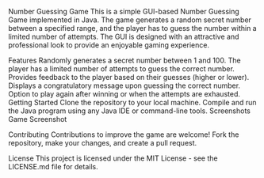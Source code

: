 Number Guessing Game
This is a simple GUI-based Number Guessing Game implemented in Java. The game generates a random secret number between a specified range, and the player has to guess the number within a limited number of attempts. The GUI is designed with an attractive and professional look to provide an enjoyable gaming experience.

Features
Randomly generates a secret number between 1 and 100.
The player has a limited number of attempts to guess the correct number.
Provides feedback to the player based on their guesses (higher or lower).
Displays a congratulatory message upon guessing the correct number.
Option to play again after winning or when the attempts are exhausted.
Getting Started
Clone the repository to your local machine.
Compile and run the Java program using any Java IDE or command-line tools.
Screenshots
Game Screenshot

Contributing
Contributions to improve the game are welcome! Fork the repository, make your changes, and create a pull request.

License
This project is licensed under the MIT License - see the LICENSE.md file for details.
